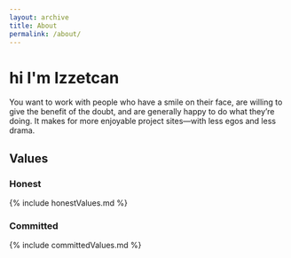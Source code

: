 ```yaml
---
layout: archive
title: About
permalink: /about/
---
```


# hi I'm Izzetcan
You want to work with people who have a smile on their face, are willing to give the benefit of the doubt, and are generally happy to do what they’re doing. It makes for more enjoyable project sites—with less egos and less drama.

## Values
### Honest
{% include honestValues.md %}

### Committed
{% include committedValues.md %}